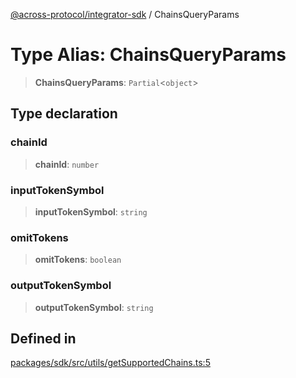 [@across-protocol/integrator-sdk](../globals.md) / ChainsQueryParams

# Type Alias: ChainsQueryParams

> **ChainsQueryParams**: `Partial`\<`object`\>

## Type declaration

### chainId

> **chainId**: `number`

### inputTokenSymbol

> **inputTokenSymbol**: `string`

### omitTokens

> **omitTokens**: `boolean`

### outputTokenSymbol

> **outputTokenSymbol**: `string`

## Defined in

[packages/sdk/src/utils/getSupportedChains.ts:5](https://github.com/across-protocol/toolkit/blob/eee89a253938d54aa640eb34f40c2d714b9d031f/packages/sdk/src/utils/getSupportedChains.ts#L5)
